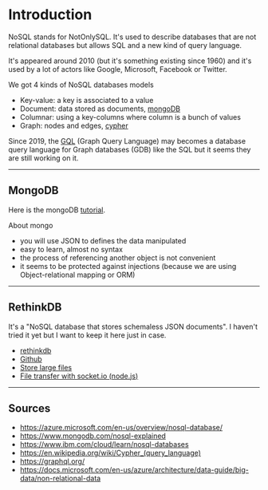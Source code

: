 # Introduction

NoSQL stands for NotOnlySQL. It's used to describe
databases that are not
relational databases but allows SQL and a new kind
of query language.

It's appeared around 2010 (but it's something existing
since 1960) and it's used by
a lot of actors like Google, Microsoft, Facebook
or Twitter.

We got 4 kinds of NoSQL databases models

* Key-value: a key is associated to a value
* Document: data stored as documents, [mongoDB](https://www.mongodb.com/)
* Columnar: using a key-columns where column is a bunch of values
* Graph: nodes and edges, [cypher](https://neo4j.com/developer/cypher/)

Since 2019, the [GQL](https://en.wikipedia.org/wiki/Graph_Query_Language)
(Graph Query Language) may becomes a database query 
language for Graph databases (GDB)
like the SQL but it seems they are still working on it.

<hr class="sr">

## MongoDB

Here is the mongoDB [tutorial](mongodb/index.md).

About mongo

* you will use JSON to defines the data manipulated
* easy to learn, almost no syntax
* the process of referencing another object is not convenient
* it seems to be protected against injections
  (because we are using Object-relational mapping or ORM)

<hr class="sr">

## RethinkDB

It's a "NoSQL database that stores schemaless JSON documents".
I haven't tried it yet but I want to keep it here 
just in case.

* [rethinkdb](https://rethinkdb.com/)
* [Github](https://github.com/rethinkdb/rethinkdb)
* [Store large files](https://github.com/internalfx/rethinkdb-regrid)
* [File transfer with socket.io (node.js)](https://hassansin.github.io/socket.io-rethinkdb-file-transfer)

<hr class="sl">

## Sources

* <https://azure.microsoft.com/en-us/overview/nosql-database/>
* <https://www.mongodb.com/nosql-explained>
* <https://www.ibm.com/cloud/learn/nosql-databases>
* <https://en.wikipedia.org/wiki/Cypher_(query_language)>
* <https://graphql.org/>
* <https://docs.microsoft.com/en-us/azure/architecture/data-guide/big-data/non-relational-data>